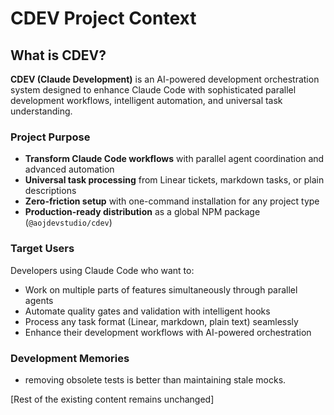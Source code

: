 # CDEV Project Context

## What is CDEV?

**CDEV (Claude Development)** is an AI-powered development orchestration system designed to enhance Claude Code with sophisticated parallel development workflows, intelligent automation, and universal task understanding.

### Project Purpose

- **Transform Claude Code workflows** with parallel agent coordination and advanced automation
- **Universal task processing** from Linear tickets, markdown tasks, or plain descriptions
- **Zero-friction setup** with one-command installation for any project type
- **Production-ready distribution** as a global NPM package (`@aojdevstudio/cdev`)

### Target Users

Developers using Claude Code who want to:

- Work on multiple parts of features simultaneously through parallel agents
- Automate quality gates and validation with intelligent hooks
- Process any task format (Linear, markdown, plain text) seamlessly
- Enhance their development workflows with AI-powered orchestration

### Development Memories

- removing obsolete tests is better than maintaining stale mocks.

[Rest of the existing content remains unchanged]
